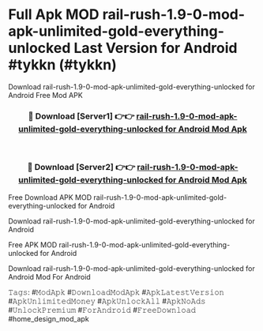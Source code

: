 # Full Apk MOD rail-rush-1.9-0-mod-apk-unlimited-gold-everything-unlocked Last Version for Android #tykkn (#tykkn)
Download rail-rush-1.9-0-mod-apk-unlimited-gold-everything-unlocked for Android Free Mod APK

<div align="center">
<h3>🔴 Download [Server1] 👉👉 <a href="https://apps.libra.edu.pl?title=rail-rush-1.9-0-mod-apk-unlimited-gold-everything-unlocked&ref=18F">rail-rush-1.9-0-mod-apk-unlimited-gold-everything-unlocked for Android Mod Apk</a></h3><br>

<h3>🔴 Download [Server2] 👉👉 <a href="https://apps.libra.edu.pl?title=rail-rush-1.9-0-mod-apk-unlimited-gold-everything-unlocked&ref=18F">rail-rush-1.9-0-mod-apk-unlimited-gold-everything-unlocked for Android Mod Apk</a></h3>
</div>


Free Download APK MOD rail-rush-1.9-0-mod-apk-unlimited-gold-everything-unlocked for Android

Download rail-rush-1.9-0-mod-apk-unlimited-gold-everything-unlocked for Android 

Free APK MOD rail-rush-1.9-0-mod-apk-unlimited-gold-everything-unlocked for Android 

Download rail-rush-1.9-0-mod-apk-unlimited-gold-everything-unlocked for Android Mod For Android

𝚃𝚊𝚐𝚜: #𝙼𝚘𝚍𝙰𝚙𝚔 #𝙳𝚘𝚠𝚗𝚕𝚘𝚊𝚍𝙼𝚘𝚍𝙰𝚙𝚔 #𝙰𝚙𝚔𝙻𝚊𝚝𝚎𝚜𝚝𝚅𝚎𝚛𝚜𝚒𝚘𝚗 #𝙰𝚙𝚔𝚄𝚗𝚕𝚒𝚖𝚒𝚝𝚎𝚍𝙼𝚘𝚗𝚎𝚢 #𝙰𝚙𝚔𝚄𝚗𝚕𝚘𝚌𝚔𝙰𝚕𝚕 #𝙰𝚙𝚔𝙽𝚘𝙰𝚍𝚜 #𝚄𝚗𝚕𝚘𝚌𝚔𝙿𝚛𝚎𝚖𝚒𝚞𝚖 #𝙵𝚘𝚛𝙰𝚗𝚍𝚛𝚘𝚒𝚍 #𝙵𝚛𝚎𝚎𝙳𝚘𝚠𝚗𝚕𝚘𝚊𝚍 #home_design_mod_apk